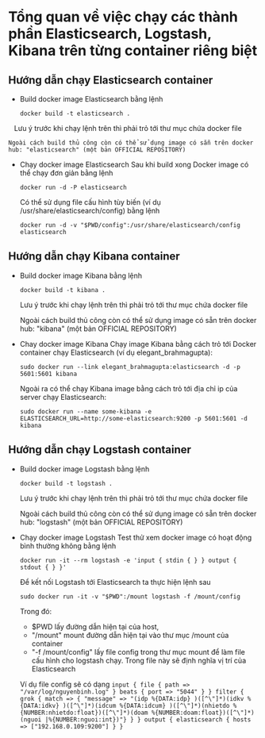 # Tổng quan về việc chạy các thành phần Elasticsearch, Logstash, Kibana trên từng container riêng biệt

## Hướng dẫn chạy Elasticsearch container
  + Build docker image Elasticsearch bằng lệnh
    
      ```
      docker build -t elasticsearch .
      ```
    Lưu ý trước khi chạy lệnh trên thì phải trỏ tới thư mục chứa docker file
    
    Ngoài cách build thủ công còn có thể sử dụng image có sẵn trên docker hub: "elasticsearch" (một bản OFFICIAL REPOSITORY)
    
  + Chạy docker image Elasticsearch
    Sau khi build xong Docker image có thể chạy đơn giản bằng lệnh
    
    ```
    docker run -d -P elasticsearch
    ```
    Có thể sử dụng file cấu hình tùy biến (ví dụ /usr/share/elasticsearch/config) bằng lệnh 
    
    ```
    docker run -d -v "$PWD/config":/usr/share/elasticsearch/config elasticsearch
    ```
    
## Hướng dẫn chạy Kibana container
  + Build docker image Kibana bằng lệnh
    
      ```
      docker build -t kibana .
      ```
    Lưu ý trước khi chạy lệnh trên thì phải trỏ tới thư mục chứa docker file
      
    Ngoài cách build thủ công còn có thể sử dụng image có sẵn trên docker hub: "kibana" (một bản OFFICIAL REPOSITORY)
    
  + Chay docker image Kibana
    Chạy image Kibana bằng cách trỏ tới Docker container chạy Elasticsearch (ví dụ elegant_brahmagupta):
      
      ```
      sudo docker run --link elegant_brahmagupta:elasticsearch -d -p 5601:5601 kibana
      ```
    
    Ngoài ra có thể chạy Kibana image bằng cách trỏ tới địa chỉ ip của server chạy Elasticsearch:
      
      ```
      sudo docker run --name some-kibana -e ELASTICSEARCH_URL=http://some-elasticsearch:9200 -p 5601:5601 -d kibana
      ```

## Hướng dẫn chạy Logstash container
  + Build docker image Logstash bằng lệnh
    
      ```
      docker build -t logstash .
      ```
    Lưu ý trước khi chạy lệnh trên thì phải trỏ tới thư mục chứa docker file  
    
    Ngoài cách build thủ công còn có thể sử dụng image có sẵn trên docker hub: "logstash" (một bản OFFICIAL REPOSITORY)

  + Chạy docker image Logstash
    Test thử xem docker image có hoạt động bình thường không bằng lệnh

    ```
    docker run -it --rm logstash -e 'input { stdin { } } output { stdout { } }'
    ```
    
    Để kết nối Logstash tới Elasticsearch ta thực hiện lệnh sau
    
    ```
    sudo docker run -it -v "$PWD":/mount logstash -f /mount/config
    ```
    Trong đó: 
      - $PWD lấy đường dẫn hiện tại của host, 
      - "/mount" mount đường dẫn hiện tại vào thư mục /mount của container
      - "-f /mount/config" lấy file config trong thư mục mount để làm file cấu hình cho logstash chạy. Trong file này sẽ định nghĩa vị trí của Elasticsearch
      
      Ví dụ file config sẽ có dạng
        ```
          input {
              file {
                  path => "/var/log/nguyenbinh.log"
              }
              beats {
                 port => "5044"
              }
          }
          filter {
              grok {
                  match => { "message" => "(idp %{DATA:idp} )([^\"]*)(idkv %{DATA:idkv} )([^\"]*)(idcum %{DATA:idcum} )([^\"]*)(nhietdo %{NUMBER:nhietdo:float})([^\"]*)(doam %{NUMBER:doam:float})([^\"]*)(nguoi |%{NUMBER:nguoi:int})"}
              }
          }
          output {
              elasticsearch {
                hosts => ["192.168.0.109:9200"]
              }
          }
        ```
